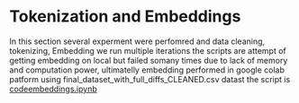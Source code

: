 # Tokenization and Embeddings
In this section several experment were perfomred and data cleaning, tokenizing, Embedding we run multiple iterations the scripts are attempt of getting embedding on local but failed somany times due to lack of memory and computation power, ultimatelly embedding performed in google colab patform using final_dataset_with_full_diffs_CLEANED.csv datast 
the script is [codeembeddings.ipynb](../codeembeddings.ipynb)